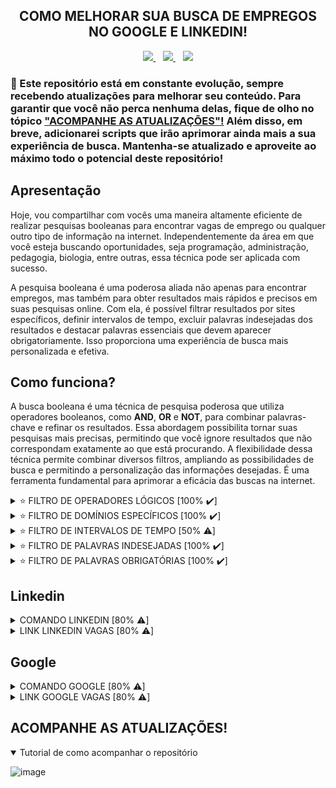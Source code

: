 <!-- 
Eu escolhi combinar códigos em markdown e html, pois eles se complementam mutuamente. Por exemplo, enquanto o markdown pode ser útil para a maioria das formatações de texto, como títulos e listas, ele não oferece suporte para alinhar o texto no centro e algumas outras funcionalidades avançadas. É aí que o html entra, permitindo preencher essas lacunas. No entanto, reconheço que o html pode ser mais verboso em comparação com o markdown, tornando o código mais extenso. Portanto, sempre que possível, opto pelo markdown para manter o código mais limpo e legível.
-->

<!-- TÍTULO -->
<!-- HTML -->
<h2 align="center">
  COMO MELHORAR SUA BUSCA DE EMPREGOS NO GOOGLE E LINKEDIN!
</h2>

<!-- BADGES -->
<!-- HTML -->
<div align="center">
  <a href="https://github.com/steteler">
    <img src="https://img.shields.io/github/followers/steteler.svg?style=social&label=Followers&maxAge=2592000&cacheSeconds=3600"/>
  </a>
  &nbsp;&nbsp;
  <a href="#">
    <img src="https://img.shields.io/github/stars/steteler/steteler-jobs-search-tips.svg?style=social&cacheSeconds=3600"/>
  </a>
  &nbsp;&nbsp;
  <a href="#">
    <img src="https://img.shields.io/github/watchers/steteler/steteler-jobs-search-tips.svg?style=social&cacheSeconds=3600"/>
  </a>
</div>

<!-- AVISOS -->
<!-- MARKDOWN / HTML -->
### 🚨 Este repositório está em constante evolução, sempre recebendo atualizações para melhorar seu conteúdo. Para garantir que você não perca nenhuma delas, fique de olho no tópico <a href="#acompanhe-as-atualizações">"ACOMPANHE AS ATUALIZAÇÕES"!</a> Além disso, em breve, adicionarei scripts que irão aprimorar ainda mais a sua experiência de busca. Mantenha-se atualizado e aproveite ao máximo todo o potencial deste repositório!

<!-- APRESENTAÇÃO -->
<!-- MARKDOWN -->
## Apresentação
Hoje, vou compartilhar com vocês uma maneira altamente eficiente de realizar pesquisas booleanas para encontrar vagas de emprego ou qualquer outro tipo de informação na internet. Independentemente da área em que você esteja buscando oportunidades, seja programação, administração, pedagogia, biologia, entre outras, essa técnica pode ser aplicada com sucesso.

A pesquisa booleana é uma poderosa aliada não apenas para encontrar empregos, mas também para obter resultados mais rápidos e precisos em suas pesquisas online. Com ela, é possível filtrar resultados por sites específicos, definir intervalos de tempo, excluir palavras indesejadas dos resultados e destacar palavras essenciais que devem aparecer obrigatoriamente. Isso proporciona uma experiência de busca mais personalizada e efetiva.

<!-- COMO FUNCIONA -->
<!-- MARKDOWN -->
## Como funciona?
A busca booleana é uma técnica de pesquisa poderosa que utiliza operadores booleanos, como **AND**, **OR** e **NOT**, para combinar palavras-chave e refinar os resultados. Essa abordagem possibilita tornar suas pesquisas mais precisas, permitindo que você ignore resultados que não correspondam exatamente ao que está procurando. A flexibilidade dessa técnica permite combinar diversos filtros, ampliando as possibilidades de busca e permitindo a personalização das informações desejadas. É uma ferramenta fundamental para aprimorar a eficácia das buscas na internet.

<!-- FILTROS LÓGICOS -->
<!-- HTML -->
<details>
  <summary>⭐ FILTRO DE OPERADORES LÓGICOS [100% ✔️]</summary>
  <br />
  <br />

<!-- MARKDOWN -->
  O filtro de operadores lógicos, como "**AND**", "**OR**" e "**NOT**", permite combinar palavras-chave e obter resultados mais precisos. Esses operadores são valiosos para refinar pesquisas e restringir os resultados de acordo com critérios específicos.

  ### OPERADOR AND (E)
  
  * Exemplo 1: `🍉 AND 🍇`
      * **Retorna**: Resultados que contenham ambas as palavras "🍉" e "🍇".
  * Exemplo 2: `melancia AND uva`
      * **Retorna**: Resultados que contenham ambas as palavras "melancia" e "uva".
  
  ### OPERADOR OR (OU)
  
  * Exemplo 1: `🍉 OR 🍇`
      * **Retorna**: Resultados que contenham qualquer uma das palavras "🍉" ou "🍇", ou ambas.
  * Exemplo 2: `melancia OR uva`
      * **Retorna**: Resultados que contenham qualquer uma das palavras "melancia" ou "uva", ou ambas.
  
  ### OPERADOR NOT (NÃO)
  
  * Exemplo 1: `🍉 NOT 🍇`
      * **Retorna**: Resultados que contenham "🍉", mas excluindo aquelas que também mencionam "🍇".
  * Exemplo 2: `melancia NOT uva`
      * **Retorna**: Resultados que contenham "melancia", mas excluindo aquelas que também mencionam "uva".
  
  ### Uso de parênteses para agrupar termos ou filtros
  
  * Exemplo 1: `🍉 AND (🍇 OR 🍌)`
      * **Retorna**: Resultados que contenham "🍉" e, em seguida, qualquer uma das palavras "🍇" ou "🍌".
  * Exemplo 2: `melancia AND (uva OR banana)`
      * **Retorna**: Resultados que contenham "melancia" e, em seguida, qualquer uma das palavras "uva" ou "banana".
  
  ### Combinação de operadores
  
  * Exemplo 1: `(🍉 OR 🍅) AND (🍇 OR 🍌)`
      * **Retorna**: Resultados que contenham "🍉" ou "🍅" e também "🍇" ou "🍌".
  * Exemplo 2: `(melancia OR tomate) AND (uva OR banana)`
      * **Retorna**: Resultados que contenham "melancia" ou "tomate" e também "uva" ou "banana".

  <br />
</details>

<!-- FILTROS DE DOMÍNIOS -->
<!-- HTML -->
<details>
  <summary>⭐ FILTRO DE DOMÍNIOS ESPECÍFICOS [100% ✔️]</summary>
  <br />
  <br />

<!-- MARKDOWN -->
  O filtro de site possibilita a exibição ou exclusão de informações de um domínio específico. Essa funcionalidade permite que você refine suas pesquisas e obtenha resultados mais relevantes e direcionados de acordo com suas necessidades.

  Contudo, é importante ter atenção à sintaxe correta do operador de filtro suportado pelo mecanismo de pesquisa que está sendo utilizado. Cada mecanismo pode adotar sua própria variação para esse propósito, tais como "**site:**", "**inurl:**" ou "**domain:**". Por isso, familiarizar-se com a sintaxe apropriada é essencial para aproveitar ao máximo essa funcionalidade e obter resultados precisos e pertinentes em suas pesquisas.
  
  ### OPERADOR site:DominioDoSite.com ou +site:DominioDoSite.com

  * Exemplo 1: `💪 site:saude.gov.br`
      * **Retorna**: Os resultados deste tema estão limitados ao domínio que você especificou. Isso significa que você verá apenas informações relacionadas a esse domínio e nenhum outro domínio será mostrado.
  * Exemplo 2: `benefícios do exercício físico site:saude.gov.br`
      * **Retorna**: Os resultados deste tema estão limitados ao domínio que você especificou. Isso significa que você verá apenas informações relacionadas a esse domínio e nenhum outro domínio será mostrado.
  
  ### OPERADOR -site:DominioDoSite.com

  * Exemplo 1: `💪 -site:saude.gov.br`
      * **Retorna**: Os resultados não mostrarão informações provenientes do domínio que você especificou. Eles serão obtidos de outras fontes, excluindo completamente qualquer conteúdo vinculado a esse domínio em particular.
  * Exemplo 2: `benefícios do exercício físico -site:saude.gov.br`
      * **Retorna**: Os resultados não mostrarão informações provenientes do domínio que você especificou. Eles serão obtidos de outras fontes, excluindo completamente qualquer conteúdo vinculado a esse domínio em particular.

  <br />
</details>

<!-- FILTROS DE INTERVALOS DE TEMPO -->
<!-- HTML -->
<details>
  <summary>⭐ FILTRO DE INTERVALOS DE TEMPO [50% ⚠️]</summary>
  <br />
  <br />

  Caso queira visualizar apenas resultados recentes, pode utilizar filtros de tempo para delimitar a pesquisa a um período específico, como "últimos 6 meses" ou "último ano".
  <br />
  <br />
  O filtro de intervalo de tempo na pesquisa booleana é uma ferramenta que permite restringir os resultados da busca para um período específico. Ele é muito útil quando você deseja encontrar informações relevantes em um intervalo de tempo particular ou acompanhar eventos e notícias ocorridos dentro de um determinado período.

  A sintaxe geral para usar o filtro de intervalo de tempo varia dependendo do mecanismo de pesquisa, mas geralmente segue o formato:
  
  <code>termo de pesquisa data_inicial..data_final</code>
  
  Aqui está como funciona e alguns exemplos:
  
  Pesquisa em um intervalo específico de tempo:
  Suponha que você queira pesquisar sobre "tecnologia espacial" em notícias apenas do ano de 2022. Sua pesquisa seria:
  <code>tecnologia espacial 01/01/2022..31/12/2022</code>
  
  Isso retornará resultados relacionados à tecnologia espacial, mas limitados às notícias e eventos ocorridos no ano de 2022.
  
  Intervalo aberto de tempo:
  Você também pode usar um intervalo aberto para pesquisar até uma data específica. Por exemplo:
  <code>crise econômica ..31/12/2020</code>
  
  Isso retornará informações sobre a crise econômica, mas apenas até o final de 2020, excluindo resultados mais recentes.
  
  Intervalo de tempo com filtros adicionais:
  O filtro de intervalo de tempo também pode ser combinado com outros filtros booleanos para refinar ainda mais os resultados. Por exemplo:
  <code>futebol site:esporte.com 01/01/2021..31/12/2021</code>
  
  Essa pesquisa retornará informações sobre futebol, mas apenas no site "esporte.com" e restritas ao ano de 2021.
  
  Lembre-se de que é importante utilizar o formato correto da data, conforme o padrão do mecanismo de pesquisa que você está usando. Além disso, nem todos os mecanismos de pesquisa suportam esse tipo de filtro, portanto, verifique a documentação específica do mecanismo de busca para garantir que o recurso esteja disponível e para entender a sintaxe correta a ser usada. Com o filtro de intervalo de tempo, você pode refinar sua pesquisa e obter resultados mais relevantes e atualizados.

  <br />
</details>

<!-- FILTRO PALAVRAS INDESEJADAS -->
<!-- HTML -->
<details>
  <summary>⭐ FILTRO DE PALAVRAS INDESEJADAS [100% ✔️]</summary>
  <br />
  <br />

  O filtro de palavras indesejadas permite excluir certas palavras ou termos da sua consulta de busca para refinar os resultados e obter informações mais relevantes.
  
  A principal diferença entre o "NOT" e o "-" é que o "NOT" geralmente é suportado por mecanismos de busca avançados que permitem consultas booleanas completas, enquanto o "-" é mais comum em mecanismos de busca mais simples, como os encontrados em mecanismos de busca de sites específicos.
  
  ### Operador NOT (NÃO)

  * Exemplo 1: `✈️ NOT 🏖️`
  	* Retorna: Os resultados relacionadas à ✈️, mas excluirá aquelas que também mencionam a palavra "🏖️".
  * Exemplo 2: `Viagem NOT praia`
  	* Retorna: Os resultados relacionadas à Viagem, mas excluirá aquelas que também mencionam a palavra "praia".
  
  ### Operador - (MENOS)

  * Exemplo 1: `✈️ -🏖️`
  	* Retorna: Os resultados relacionados à informações sobre ✈️, mas não incluirá resultados que mencionem a palavra "🏖️".
  * Exemplo 2: `Viagem -praia`
  	* Retorna: Os resultados relacionados à informações sobre viagens, mas não incluirá resultados que mencionem a palavra "praia".

  <br />
</details>

<!-- FILTRO PALAVRAS OBRIGATÓRIAS -->
<!-- HTML -->
<details>
  <summary>⭐ FILTRO DE PALAVRAS OBRIGATÓRIAS [100% ✔️]</summary>
  <br />
  <br />

<!-- MARKDOWN -->
  O filtro de palavras obrigatórias é realizado usando os operadores "**AND**" e "**+**". Esses operadores permitem que você especifique palavras ou termos que devem estar presentes em todos os resultados da pesquisa, tornando-a mais precisa e focada.
  
  A principal diferença entre o "**AND**" e o "**+**" é que o "**AND**" geralmente é suportado por mecanismos de busca avançados que permitem consultas booleanas completas, enquanto o "**+**" é mais comum em mecanismos de busca mais simples, como os encontrados em mecanismos de busca de sites específicos.

### OPERADOR AND (E)

* Exemplo 1: `🧠 AND 🤖`
    * **Retorna**: Os resultados relacionados à "🧠" e que também mencionem a palavra "🤖".
* Exemplo 2: `Inteligência Artificial AND robôs`
    * **Retorna**: Os resultados relacionados à "inteligência artificial" e que também mencionem a palavra "robôs".

### OPERADOR + (mais)

* Exemplo 1: `👨‍💻 +💡`
    * **Retorna**: Os resultados relacionados à "👨‍💻" e que também mencionem a palavra "💡".
* Exemplo 2: `tecnologia +inovação`
    * **Retorna**: Os resultados relacionados à "tecnologia" que também mencionem a palavra "inovação".

  <br />
</details>

<!-- LINKEDIN CÓDIGO E SITE -->
<!-- MARKDOWN -->
## Linkedin
<!-- HTML -->
<details>
  <summary>COMANDO LINKEDIN [80% ⚠️]</summary>
  <code>Javascript OR Typescript OR Node OR Python OR SQL OR MySQL OR HTML OR CSS OR MongoDB OR Express OR React</code>
  </br>
  </br>
  <p>
    🚨 Lembrando que, algumas empresas elas criam um post no linkedin divulgando as vagas para evitar cobranças ao criar na categoria de vagas. Lembre-se também de selecionar os filtros do linkedin ou clique no link que já deixei disponibilizado, ele já contém os filtros.
  </p>
</details>

<details>
  <summary>LINK LINKEDIN VAGAS [80% ⚠️]</summary>
  </br>
  <a href="https://www.linkedin.com/jobs/search/?currentJobId=3661517854&f_E=1%2C2%2C3&f_WT=2&geoId=106057199&keywords=Javascript%20OR%20Typescript%20OR%20Node%20OR%20Python%20OR%20SQL%20OR%20MySQL%20OR%20HTML%20OR%20CSS%20OR%20MongoDB%20OR%20Express%20OR%20React&location=Brasil&refresh=true">
    Clique aqui par ser redirecionado ao Linkedin!
  </a>
</details>

<!-- GOOGLE CÓDIGO E SITE -->
<!-- MARKDOWN -->
## Google
<!-- HTML -->
<details>
  <summary>COMANDO GOOGLE [80% ⚠️]</summary>
  <code>(Javascript OR Typescript OR Node OR Python OR SQL OR MySQL OR HTML OR CSS OR MongoDB OR Express OR React) AND (estagio OR trainee OR junior) AND (remoto OR home-office)</code>
  </br>
  </br>
  🚨 Você também pode usar a ferramenta de filtragem do google para ser mais assertivo, também deixei essa opção habilitada no link.
</details>

<details>
  <summary>LINK GOOGLE VAGAS [80% ⚠️]</summary>
  </br>
  <a href="https://www.google.com/search?q=Javascript+OR+Typescript+OR+Node+OR+Python+OR+SQL+OR+MySQL+OR+HTML+OR+CSS+OR+MongoDB+OR+Express+OR+React+AND+estagio+OR+trainee+OR+junior+AND+remoto+OR+home-office&biw=1366&bih=625&ei=cg2yZK7FGJ7e1sQPsI-N2A4&ved=0ahUKEwiuxrvt3Y-AAxUer5UCHbBHA-sQ4dUDCA8&uact=5&oq=Javascript+OR+Typescript+OR+Node+OR+Python+OR+SQL+OR+MySQL+OR+HTML+OR+CSS+OR+MongoDB+OR+Express+OR+React+AND+estagio+OR+trainee+OR+junior+AND+remoto+OR+home-office&gs_lp=Egxnd3Mtd2l6LXNlcnAiowFKYXZhc2NyaXB0IE9SIFR5cGVzY3JpcHQgT1IgTm9kZSBPUiBQeXRob24gT1IgU1FMIE9SIE15U1FMIE9SIEhUTUwgT1IgQ1NTIE9SIE1vbmdvREIgT1IgRXhwcmVzcyBPUiBSZWFjdCBBTkQgZXN0YWdpbyBPUiB0cmFpbmVlIE9SIGp1bmlvciBBTkQgcmVtb3RvIE9SIGhvbWUtb2ZmaWNlSABQAFgAcAB4AZABAJgBAKABAKoBALgBA8gBAPgBAeIDBBgAIEE&sclient=gws-wiz-serp">
    Clique aqui par ser redirecionado ao Google!
  </a>
</details>

<!-- ACOMPANHE AS ATUALIZAÇÕES -->
<!-- MARKDOWN -->
## ACOMPANHE AS ATUALIZAÇÕES!
<!-- HTML -->
<details open>
  <summary>
    Tutorial de como acompanhar o repositório
  </summary>

  <!-- MARKDOWN -->
  ![image](https://github.com/steteler/steteler-jobs-search-tips/assets/12498746/7cebf0e6-6d0d-470d-ad23-5d6b9fb887b0)
</details>
